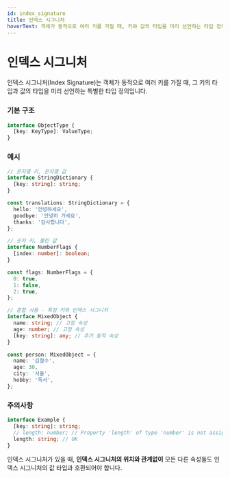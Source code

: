 ```yaml
---
id: index_signature
title: 인덱스 시그니처
hoverText: 객체가 동적으로 여러 키를 가질 때, 키와 값의 타입을 미리 선언하는 타입 정의
---
```


# 인덱스 시그니처

인덱스 시그니처(Index Signature)는 객체가 동적으로 여러 키를 가질 때, 그 키의 타입과 값의 타입을 미리 선언하는 특별한 타입 정의입니다.

### 기본 구조

```typescript
interface ObjectType {
  [key: KeyType]: ValueType;
}
```

### 예시

```typescript
// 문자열 키, 문자열 값
interface StringDictionary {
  [key: string]: string;
}

const translations: StringDictionary = {
  hello: '안녕하세요',
  goodbye: '안녕히 가세요',
  thanks: '감사합니다',
};

// 숫자 키, 불린 값
interface NumberFlags {
  [index: number]: boolean;
}

const flags: NumberFlags = {
  0: true,
  1: false,
  2: true,
};

// 혼합 사용 - 특정 키와 인덱스 시그니처
interface MixedObject {
  name: string; // 고정 속성
  age: number; // 고정 속성
  [key: string]: any; // 추가 동적 속성
}

const person: MixedObject = {
  name: '김철수',
  age: 30,
  city: '서울',
  hobby: '독서',
};
```

### 주의사항

```typescript
interface Example {
  [key: string]: string;
  // length: number; // Property 'length' of type 'number' is not assignable to 'string' index type 'string'
  length: string; // OK
}
```

인덱스 시그니처가 있을 때, **인덱스 시그니처의 위치와 관계없이** 모든 다른 속성들도 인덱스 시그니처의 값 타입과 호환되어야 합니다.
